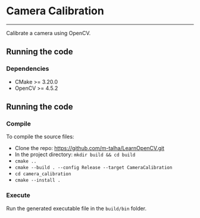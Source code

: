 # Camera Calibration
---
Calibrate a camera using OpenCV.

## Running the code
### Dependencies
* CMake >= 3.20.0
* OpenCV >= 4.5.2

## Running the code
### Compile
To compile the source files:
* Clone the repo: https://github.com/m-talha/LearnOpenCV.git
* In the project directory: `mkdir build && cd build`
* `cmake ..`
* `cmake --build . --config Release --target CameraCalibration`
* `cd camera_calibration`
* `cmake --install .`

### Execute
Run the generated executable file in the `build/bin` folder.
